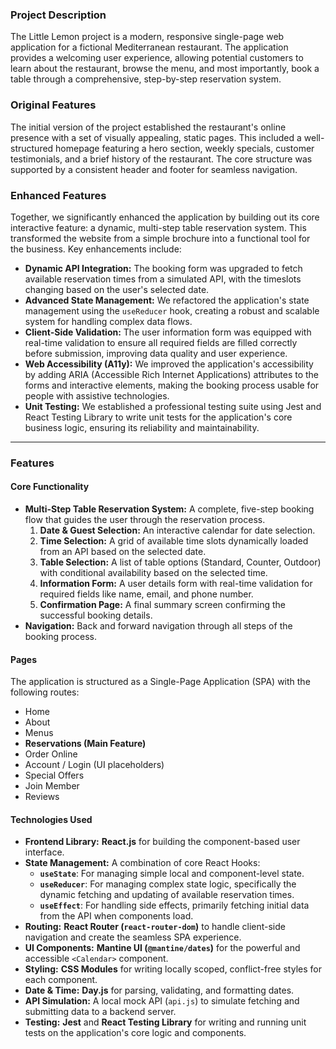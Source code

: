 

### Project Description

The Little Lemon project is a modern, responsive single-page web application for a fictional Mediterranean restaurant. The application provides a welcoming user experience, allowing potential customers to learn about the restaurant, browse the menu, and most importantly, book a table through a comprehensive, step-by-step reservation system.

### Original Features

The initial version of the project established the restaurant's online presence with a set of visually appealing, static pages. This included a well-structured homepage featuring a hero section, weekly specials, customer testimonials, and a brief history of the restaurant. The core structure was supported by a consistent header and footer for seamless navigation.

### Enhanced Features

Together, we significantly enhanced the application by building out its core interactive feature: a dynamic, multi-step table reservation system. This transformed the website from a simple brochure into a functional tool for the business. Key enhancements include:

* **Dynamic API Integration:** The booking form was upgraded to fetch available reservation times from a simulated API, with the timeslots changing based on the user's selected date.
* **Advanced State Management:** We refactored the application's state management using the `useReducer` hook, creating a robust and scalable system for handling complex data flows.
* **Client-Side Validation:** The user information form was equipped with real-time validation to ensure all required fields are filled correctly before submission, improving data quality and user experience.
* **Web Accessibility (A11y):** We improved the application's accessibility by adding ARIA (Accessible Rich Internet Applications) attributes to the forms and interactive elements, making the booking process usable for people with assistive technologies.
* **Unit Testing:** We established a professional testing suite using Jest and React Testing Library to write unit tests for the application's core business logic, ensuring its reliability and maintainability.

---

### Features

#### Core Functionality

* **Multi-Step Table Reservation System:** A complete, five-step booking flow that guides the user through the reservation process.
    1.  **Date & Guest Selection:** An interactive calendar for date selection.
    2.  **Time Selection:** A grid of available time slots dynamically loaded from an API based on the selected date.
    3.  **Table Selection:** A list of table options (Standard, Counter, Outdoor) with conditional availability based on the selected time.
    4.  **Information Form:** A user details form with real-time validation for required fields like name, email, and phone number.
    5.  **Confirmation Page:** A final summary screen confirming the successful booking details.
* **Navigation:** Back and forward navigation through all steps of the booking process.

#### Pages

The application is structured as a Single-Page Application (SPA) with the following routes:
* Home
* About
* Menus
* **Reservations (Main Feature)**
* Order Online
* Account / Login (UI placeholders)
* Special Offers
* Join Member
* Reviews

#### Technologies Used

* **Frontend Library:** **React.js** for building the component-based user interface.
* **State Management:** A combination of core React Hooks:
    * **`useState`**: For managing simple local and component-level state.
    * **`useReducer`**: For managing complex state logic, specifically the dynamic fetching and updating of available reservation times.
    * **`useEffect`**: For handling side effects, primarily fetching initial data from the API when components load.
* **Routing:** **React Router (`react-router-dom`)** to handle client-side navigation and create the seamless SPA experience.
* **UI Components:** **Mantine UI (`@mantine/dates`)** for the powerful and accessible `<Calendar>` component.
* **Styling:** **CSS Modules** for writing locally scoped, conflict-free styles for each component.
* **Date & Time:** **Day.js** for parsing, validating, and formatting dates.
* **API Simulation:** A local mock API (`api.js`) to simulate fetching and submitting data to a backend server.
* **Testing:** **Jest** and **React Testing Library** for writing and running unit tests on the application's core logic and components.
